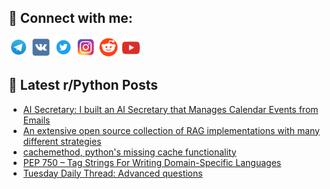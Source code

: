## 🔎 Connect with me:
[<img src="https://github.com/bullbesh/bullbesh/blob/main/images/Telegram.png" width="32" height="32" />](https://t.me/bullbesh)
[<img src="https://github.com/bullbesh/bullbesh/blob/main/images/VK.png" width="32" height="32" />](https://vk.com/bullbesh)
[<img src="https://github.com/bullbesh/bullbesh/blob/main/images/Twitter.png" width="32" height="32" />](https://twitter.com/bullbesh1)
[<img src="https://github.com/bullbesh/bullbesh/blob/main/images/Instagram.png" width="32" height="32" />](https://www.instagram.com/bullbesh)
[<img src="https://github.com/bullbesh/bullbesh/blob/main/images/Reddit.png" width="32" height="32" />](https://www.reddit.com/user/bullbesh)
[<img src="https://github.com/bullbesh/bullbesh/blob/main/images/YouTube.png" width="32" height="32" />](https://www.youtube.com/channel/UCtfjRs6uzgq5mfm8S06WTcg)

## 📕 Latest r/Python Posts
<!-- BLOG-POST-LIST:START -->
- [AI Secretary: I built an AI Secretary that Manages Calendar Events from Emails](https://www.reddit.com/r/Python/comments/1erbiqr/ai_secretary_i_built_an_ai_secretary_that_manages/)
- [An extensive open source collection of RAG implementations with many different strategies](https://www.reddit.com/r/Python/comments/1er86xt/an_extensive_open_source_collection_of_rag/)
- [cachemethod, python&#39;s missing cache functionality](https://www.reddit.com/r/Python/comments/1er2oxd/cachemethod_pythons_missing_cache_functionality/)
- [PEP 750 – Tag Strings For Writing Domain-Specific Languages](https://www.reddit.com/r/Python/comments/1equd6q/pep_750_tag_strings_for_writing_domainspecific/)
- [Tuesday Daily Thread: Advanced questions](https://www.reddit.com/r/Python/comments/1eqthqn/tuesday_daily_thread_advanced_questions/)
<!-- BLOG-POST-LIST:END -->
